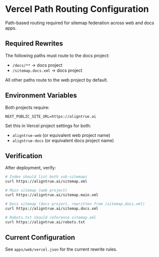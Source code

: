 # Vercel Path Routing Configuration

Path-based routing required for sitemap federation across web and docs apps.

## Required Rewrites

The following paths must route to the docs project:

- `/docs/**` → docs project
- `/sitemap.docs.xml` → docs project

All other paths route to the web project by default.

## Environment Variables

Both projects require:

```
NEXT_PUBLIC_SITE_URL=https://aligntrue.ai
```

Set this in Vercel project settings for both:

- `aligntrue-web` (or equivalent web project name)
- `aligntrue-docs` (or equivalent docs project name)

## Verification

After deployment, verify:

```bash
# Index should list both sub-sitemaps
curl https://aligntrue.ai/sitemap.xml

# Main sitemap (web project)
curl https://aligntrue.ai/sitemap.main.xml

# Docs sitemap (docs project, rewritten from /sitemap.docs.xml)
curl https://aligntrue.ai/sitemap.docs.xml

# Robots.txt should reference sitemap.xml
curl https://aligntrue.ai/robots.txt
```

## Current Configuration

See `apps/web/vercel.json` for the current rewrite rules.
